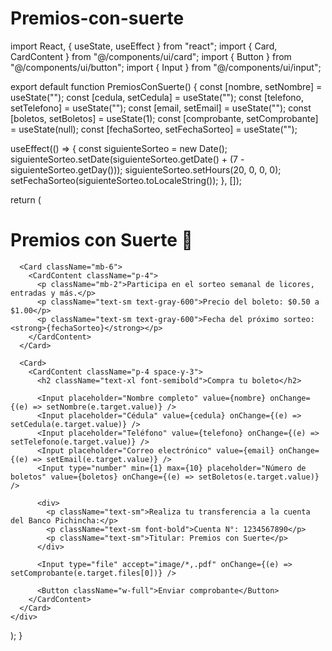 # Premios-con-suerte
import React, { useState, useEffect } from "react";
import { Card, CardContent } from "@/components/ui/card";
import { Button } from "@/components/ui/button";
import { Input } from "@/components/ui/input";

export default function PremiosConSuerte() {
  const [nombre, setNombre] = useState("");
  const [cedula, setCedula] = useState("");
  const [telefono, setTelefono] = useState("");
  const [email, setEmail] = useState("");
  const [boletos, setBoletos] = useState(1);
  const [comprobante, setComprobante] = useState(null);
  const [fechaSorteo, setFechaSorteo] = useState("");

  useEffect(() => {
    const siguienteSorteo = new Date();
    siguienteSorteo.setDate(siguienteSorteo.getDate() + (7 - siguienteSorteo.getDay()));
    siguienteSorteo.setHours(20, 0, 0, 0);
    setFechaSorteo(siguienteSorteo.toLocaleString());
  }, []);

  return (
    <div className="p-4 max-w-xl mx-auto">
      <h1 className="text-3xl font-bold text-center mb-4">Premios con Suerte 🎁</h1>

      <Card className="mb-6">
        <CardContent className="p-4">
          <p className="mb-2">Participa en el sorteo semanal de licores, entradas y más.</p>
          <p className="text-sm text-gray-600">Precio del boleto: $0.50 a $1.00</p>
          <p className="text-sm text-gray-600">Fecha del próximo sorteo: <strong>{fechaSorteo}</strong></p>
        </CardContent>
      </Card>

      <Card>
        <CardContent className="p-4 space-y-3">
          <h2 className="text-xl font-semibold">Compra tu boleto</h2>

          <Input placeholder="Nombre completo" value={nombre} onChange={(e) => setNombre(e.target.value)} />
          <Input placeholder="Cédula" value={cedula} onChange={(e) => setCedula(e.target.value)} />
          <Input placeholder="Teléfono" value={telefono} onChange={(e) => setTelefono(e.target.value)} />
          <Input placeholder="Correo electrónico" value={email} onChange={(e) => setEmail(e.target.value)} />
          <Input type="number" min={1} max={10} placeholder="Número de boletos" value={boletos} onChange={(e) => setBoletos(e.target.value)} />

          <div>
            <p className="text-sm">Realiza tu transferencia a la cuenta del Banco Pichincha:</p>
            <p className="text-sm font-bold">Cuenta N°: 1234567890</p>
            <p className="text-sm">Titular: Premios con Suerte</p>
          </div>

          <Input type="file" accept="image/*,.pdf" onChange={(e) => setComprobante(e.target.files[0])} />

          <Button className="w-full">Enviar comprobante</Button>
        </CardContent>
      </Card>
    </div>
  );
}
